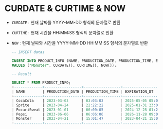 # CURDATE & CURTIME & NOW

- `CURDATE` : 현재 날짜를 YYYY-MM-DD 형식의 문자열로 반환<br>
- `CURTIME` : 현재 시간을 HH:MM:SS 형식의 문자열로 반환<br>
- `NOW` : 현재 날짜와 시간을 YYYY-MM-DD HH:MM:SS 형식의 문자열로 반환<br>

  ```sql
  -- INSERT datas

  INSERT INTO PRODUCT_INFO (NAME, PRODUCTION_DATE, PRODUCTION_TIME, EXPIRATION_DT)
  VALUES ("Monster", CURDATE(), CURTIME(), NOW());
  ```
  ```sql
  -- Result

  SELECT * FROM PRODUCT_INFO;
  +-------------+-----------------+-----------------+---------------------+
  | NAME        | PRODUCTION_DATE | PRODUCTION_TIME | EXPIRATION_DT       |
  +-------------+-----------------+-----------------+---------------------+
  | CocaCola    | 2023-03-03      | 03:03:03        | 2025-05-05 05:05:05 |
  | Sprite      | 2023-04-24      | 22:22:22        | 2025-01-31 23:00:10 |
  | PocariSweat | 2023-01-01      | 00:00:05        | 2024-12-28 01:20:28 |
  | Pepsi       | 2023-06-06      | 06:06:06        | 2026-11-28 09:09:09 |
  | Monster     | 2023-04-21      | 15:01:47        | 2023-04-21 15:01:47 |
  +-------------+-----------------+-----------------+---------------------+
  ```

